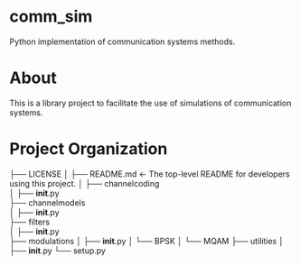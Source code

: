 # comm_sim
Python implementation of communication systems methods.



# About
This is a library project to facilitate the use of simulations of communication systems.

# Project Organization
├── LICENSE
│
├── README.md          <- The top-level README for developers using this project.
│
├── channelcoding         
│   ├── __init__.py  
├── channelmodels           
│   ├── __init__.py   
├── filters      
│   ├── __init__.py  
├── modulations 
│   ├── __init__.py
│   └── BPSK
│   └── MQAM
├── utilities 
│   ├── __init__.py
└── setup.py          
